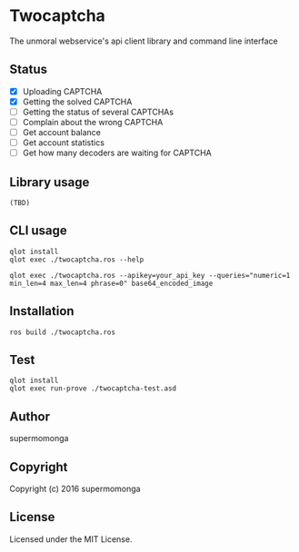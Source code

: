 # Twocaptcha

The unmoral webservice's api client library and command line interface

## Status

- [X] Uploading CAPTCHA
- [X] Getting the solved CAPTCHA
- [ ] Getting the status of several CAPTCHAs
- [ ] Complain about the wrong CAPTCHA
- [ ] Get account balance
- [ ] Get account statistics
- [ ] Get how many decoders are waiting for CAPTCHA

## Library usage

`(TBD)`

## CLI usage

```
qlot install
qlot exec ./twocaptcha.ros --help
```

```
qlot exec ./twocaptcha.ros --apikey=your_api_key --queries="numeric=1 min_len=4 max_len=4 phrase=0" base64_encoded_image
```

## Installation

```
ros build ./twocaptcha.ros
```

## Test

```
qlot install
qlot exec run-prove ./twocaptcha-test.asd
```

## Author

supermomonga

## Copyright

Copyright (c) 2016 supermomonga

## License

Licensed under the MIT License.
